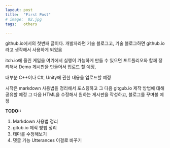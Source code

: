 ```yaml
---
layout: post
title:  "First Post"
# image:  02.jpg
tags:   others

---
```


github.io에서의 첫번째 글이다.
개발자라면 기술 블로그고, 기술 블로그하면 github.io 라고 생각해서 사용하게 되었음

itch.io에 올린 게임을 여기에서 실행이 가능하게 만들 수 있으면 포트폴리오와 함께 정리해서 Demo 게시판을 만들어서 업로드 할 예정,

대부분 C++이나 C#, Unity에 관한 내용을 업로드할 예정

시작은 markdown 사용법을 정리해서 포스팅하고 그 다음 gitgub.io 제작 방법에 대해 공유할 예정
그 다음 HTML을 수정해서 원하는 게시판을 작성하고, 블로그를 꾸며볼 예정

__TODO::__
1. Markdown 사용법 정리
2. gitub.io 제작 방법 정리
3. 테마를 수정해보기
4. 댓글 기능 Utterances 이걸로 바꾸기